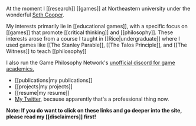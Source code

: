 At the moment I [[research]] [[games]] at Northeastern university under the wonderful [Seth Cooper](http://www.khoury.neu.edu/home/scooper/).

My interests primarily lie in [[educational games]], with a specific focus on [[games]] that promote [[critical thinking]] and [[philosophy]]. These interests arose from a course I taught in [[Rice|undergraduate]] where I used games like [[The Stanley Parable]], [[The Talos Principle]], and [[The Witness]] to teach [[philosophy]]

I also run the Game Philosophy Network's [unofficial discord for game academics.](https://discord.gg/QPzvX5NfX9)

 - [[publications|my publications]]
 - [[projects|my projects]]
 - [[resume|my resume]]
 - [My Twitter](https://twitter.com/gandhi_kutub), because apparently that's a professional thing now.

**Note: If you do want to click on these links and go deeper into the site, please read my [[disclaimers]] first!**
